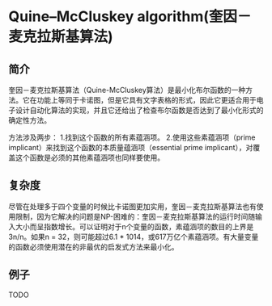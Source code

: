 # Quine–McCluskey algorithm(奎因－麦克拉斯基算法)
## 简介
奎因－麦克拉斯基算法（Quine-McCluskey算法）是最小化布尔函数的一种方法。它在功能上等同于卡诺图，但是它具有文字表格的形式，因此它更适合用于电子设计自动化算法的实现，并且它还给出了检查布尔函数是否达到了最小化形式的确定性方法。

方法涉及两步：
1.找到这个函数的所有素蕴涵项。
2.使用这些素蕴涵项（prime implicant）来找到这个函数的本质量蕴涵项（essential prime implicant），对覆盖这个函数是必须的其他素蕴涵项也同样要使用。
## 复杂度
尽管在处理多于四个变量的时候比卡诺图更加实用，奎因－麦克拉斯基算法也有使用限制，因为它解决的问题是NP-困难的：奎因－麦克拉斯基算法的运行时间随输入大小而呈指数增长。可以证明对于n个变量的函数，素蕴涵项的数目的上界是3n/n。如果n = 32，则可能超过6.1 * 1014，或617万亿个素蕴涵项。有大量变量的函数必须使用潜在的非最优的启发式方法来最小化。
## 例子
TODO
